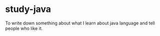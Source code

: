 # study-java
To write down something about  what I learn about java language and tell people who like it.
